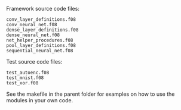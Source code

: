 Framework source code files:
```
conv_layer_definitions.f08
conv_neural_net.f08
dense_layer_definitions.f08
dense_neural_net.f08
net_helper_procedures.f08
pool_layer_definitions.f08
sequential_neural_net.f08
```

Test source code files:
```
test_autoenc.f08
test_mnist.f08
test_xor.f08
```

See the makefile in the parent folder for examples on how to use the modules in your own code.
